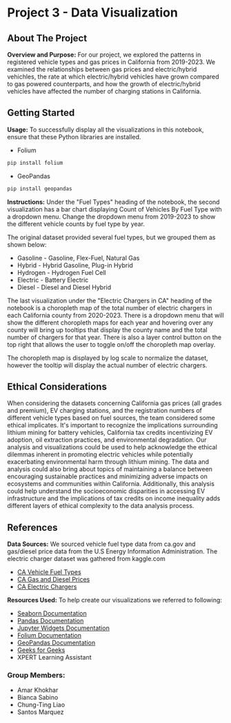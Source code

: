 # Project 3 - Data Visualization

## About The Project
**Overview and Purpose:** For our project, we explored the patterns in registered vehicle types and gas prices in California from 2019-2023. We examined the relationships between gas prices and electric/hybrid vehichles, the rate at which electric/hybrid vehicles have grown compared to gas powered counterparts, and how the growth of electric/hybrid vehicles have affected the number of charging stations in California. 

## Getting Started
**Usage:** To successfully display all the visualizations in this notebook, ensure that these Python libraries are installed.
- Folium
```bash
pip install folium
```
- GeoPandas
```bash
pip install geopandas
```
**Instructions:** Under the "Fuel Types" heading of the notebook, the second visualization has a bar chart displaying Count of Vehicles By Fuel Type with a dropdown menu.  Change the dropdown menu from 2019-2023 to show the different vehicle counts by fuel type by year.  

The original dataset provided several fuel types, but we grouped them as shown below:
- Gasoline - Gasoline, Flex-Fuel, Natural Gas
- Hybrid - Hybrid Gasoline, Plug-in Hybrid
- Hydrogen - Hydrogen Fuel Cell
- Electric - Battery Electric
- Diesel - Diesel and Diesel Hybrid

The last visualization under the "Electric Chargers in CA" heading of the notebook is a choropleth map of the total number of electric chargers in each California county from 2020-2023.  There is a dropdown menu that will show the different choropleth maps for each year and hovering over any county will bring up tooltips that display the county name and the total number of chargers for that year. There is also a layer control button on the top right that allows the user to toggle on/off the choropleth map overlay. 

The choropleth map is displayed by log scale to normalize the dataset, however the tooltip will display the actual number of electric chargers. 


## Ethical Considerations
When considering the datasets concerning California gas prices (all grades and premium),  EV charging stations, and the registration numbers of different vehicle types based on fuel sources, the team considered some ethical implicates. It's important to recognize the implications surrounding lithium mining for battery vehicles, California tax credits incentivizing EV adoption, oil extraction practices, and environmental degradation. Our analysis and visualizations could be used to help acknowledge the ethical dilemmas inherent in promoting electric vehicles while potentially exacerbating environmental harm through lithium mining. The data and analysis could also bring about topics of maintaining a balance between encouraging sustainable practices and minimizing adverse impacts on ecosystems and communities within California. Additionally, this analysis could help understand the socioeconomic disparities in accessing EV infrastructure and the implications of tax credits on income inequality adds different layers of ethical complexity to the data analysis process.

## References
**Data Sources:** We sourced vehicle fuel type data from ca.gov and gas/diesel price data from the U.S Energy Information Administration.  The electric charger dataset was gathered from kaggle.com
- [CA Vehicle Fuel Types](https://data.ca.gov/dataset/vehicle-fuel-type-count-by-zip-code)
- [CA Gas and Diesel Prices](https://www.eia.gov/dnav/pet/pet_pri_gnd_dcus_sca_a.htm)
- [CA Electric Chargers](https://www.kaggle.com/datasets/natalyamatyushenko/electric-chargers-ca)

**Resources Used:** To help create our visualizations we referred to following:
- [Seaborn Documentation](https://seaborn.pydata.org/examples/errorband_lineplots.html)
- [Pandas Documentation](https://pandas.pydata.org/docs/reference/api/pandas.DataFrame.unstack.html)
- [Jupyter Widgets Documentation](https://ipywidgets.readthedocs.io/en/latest/examples/Widget%20List.html)
- [Folium Documentation](https://python-visualization.github.io/folium/latest/user_guide/geojson/geojson_popup_and_tooltip.html)
- [GeoPandas Documentation](https://geopandas.org/en/stable/docs/user_guide/io.html)
- [Geeks for Geeks](https://www.geeksforgeeks.org/grids-in-matplotlib/)
- XPERT Learning Assistant

### Group Members:
- Amar Khokhar
- Bianca Sabino
- Chung-Ting Liao
- Santos Marquez
